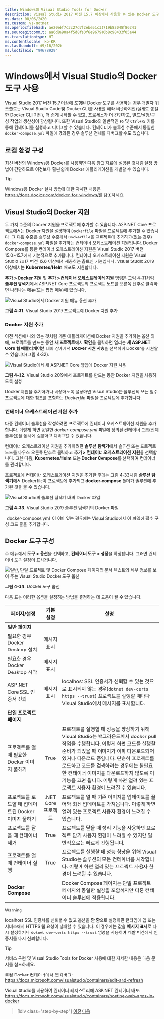 ```yaml
---
title: Windows의 Visual Studio Tools for Docker
description: Visual Studio 2017 버전 15.7 이상에서 사용할 수 있는 Docker 도구를 알아봅니다.
ms.date: 08/06/2020
ms.custom: vs-dotnet
ms.openlocfilehash: ae20ebf7c3c27d7f2ebe51c33719b82048f86241
ms.sourcegitcommit: aa6d8a90a4f5d8fe0f6e967980b8c98433f05a44
ms.translationtype: HT
ms.contentlocale: ko-KR
ms.lasthandoff: 09/16/2020
ms.locfileid: "90678929"
---
```

# <a name="use-docker-tools-in-visual-studio-on-windows"></a>Windows에서 Visual Studio의 Docker 도구 사용

Visual Studio 2017 버전 15.7 이상에 포함된 Docker 도구를 사용하는 경우 개발자 워크플로는 Visual Studio Code 및 Docker CLI를 사용할 때와 비슷하지만(실제로 동일한 Docker CLI 기반), 더 쉽게 시작할 수 있고, 프로세스가 더 간단하고, 빌드/실행/구성 작업의 생산성이 향상됩니다. 또한 Visual Studio의 일반적인 `F5` 및 `Ctrl+F5` 키를 통해 컨테이너를 실행하고 디버그할 수 있습니다. 컨테이너가 솔루션 수준에서 동일한 `docker-compose.yml` 파일에 정의된 경우 솔루션 전체를 디버그할 수도 있습니다.

## <a name="configure-your-local-environment"></a>로컬 환경 구성

최신 버전의 Windows용 Docker를 사용하면 다음 참고 자료에 설명된 것처럼 설정 방법이 간단하므로 이전보다 훨씬 쉽게 Docker 애플리케이션을 개발할 수 있습니다.

> [!TIP]
> Windows용 Docker 설치 방법에 대한 자세한 내용은 <https://docs.docker.com/docker-for-windows/>를 참조하세요.

## <a name="docker-support-in-visual-studio"></a>Visual Studio의 Docker 지원

두 가지 수준의 Docker 지원을 프로젝트에 추가할 수 있습니다. ASP.NET Core 프로젝트에서는 Docker 지원을 설정하여 `Dockerfile` 파일을 프로젝트에 추가할 수 있습니다. 그 다음 수준은 솔루션 수준에서 `Dockerfile`을 프로젝트에 추가하고(없는 경우) `docker-compose.yml` 파일을 추가하는 컨테이너 오케스트레이션 지원입니다. Docker Compose를 통한 컨테이너 오케스트레이션 지원은 Visual Studio 2017 버전 15.0~15.7에서 기본적으로 추가됩니다. 컨테이너 오케스트레이션 지원은 Visual Studio 2017 버전 15.8 이상에서 제공하는 옵트인 기능입니다. Visual Studio 2019 이상에서는 **Kubernetes/Helm** 배포도 지원합니다.

**추가 > Docker 지원** 및 **추가 > 컨테이너 오케스트레이터 지원** 명령은 그림 4-31처럼 **솔루션 탐색기**에서 ASP.NET Core 프로젝트의 프로젝트 노드를 오른쪽 단추로 클릭하면 나타나는 메뉴(또는 팝업 메뉴)에 있습니다.

![Visual Studio에서 Docker 지원 메뉴 옵션 추가](media/add-docker-support-menu.png)

**그림 4-31**. Visual Studio 2019 프로젝트에 Docker 지원 추가

### <a name="add-docker-support"></a>Docker 지원 추가

이전 섹션에 나와 있는 것처럼 기존 애플리케이션에 Docker 지원을 추가하는 옵션 외에, 프로젝트를 만드는 동안 **새 프로젝트**에서 **확인**을 클릭하면 열리는 **새 ASP.NET Core 웹 애플리케이션** 대화 상자에서 **Docker 지원 사용**을 선택하여 Docker를 지원할 수 있습니다(그림 4-32).

![Visual Studio에서 새 ASP.NET Core 웹앱에 Docker 지원 사용](media/enable-docker-support-visual-studio.png)

**그림 4-32**. Visual Studio 2019에서 프로젝트를 만드는 동안 Docker 지원을 사용하도록 설정

Docker 지원을 추가하거나 사용하도록 설정하면 Visual Studio는 솔루션의 모든 필수 프로젝트에 대한 참조를 포함하는 _Dockerfile_ 파일을 프로젝트에 추가합니다.

### <a name="add-container-orchestration-support"></a>컨테이너 오케스트레이션 지원 추가

다중 컨테이너 솔루션을 작성하려면 프로젝트에 컨테이너 오케스트레이션 지원을 추가합니다. 이렇게 하면 동일한 _docker-compose.yml_ 파일에 정의된 컨테이너 그룹(전체 솔루션)을 동시에 실행하고 디버그할 수 있습니다.

컨테이너 오케스트레이션 지원을 추가하려면 **솔루션 탐색기**에서 솔루션 또는 프로젝트 노드를 마우스 오른쪽 단추로 클릭하고 **추가 > 컨테이너 오케스트레이션 지원**을 선택합니다. 그런 다음, **Kubernetes/Helm** 또는 **Docker Compose**를 선택하여 컨테이너를 관리합니다.

프로젝트에 컨테이너 오케스트레이션 지원을 추가한 후에는 그림 4-33처럼 **솔루션 탐색기**에서 Dockerfile이 프로젝트에 추가되고 **docker-compose** 폴더가 솔루션에 추가된 것을 볼 수 있습니다.

![Visual Studio의 솔루션 탐색기 내의 Docker 파일](media/docker-support-solution-explorer.png)

**그림 4-33**. Visual Studio 2019 솔루션 탐색기의 Docker 파일

_docker-compose.yml_이 이미 있는 경우에는 Visual Studio에서 이 파일에 필수 구성 코드 줄을 추가합니다.

## <a name="configure-docker-tools"></a>Docker 도구 구성

주 메뉴에서 **도구 > 옵션**을 선택하고, **컨테이너 도구 > 설정**을 확장합니다. 그러면 컨테이너 도구 설정이 표시됩니다.

![일반, 단일 프로젝트 및 Docker Compose 페이지와 문서 텍스트의 세부 정보를 보여 주는 Visual Studio Docker 도구 옵션](media/visual-studio-docker-tools-options.png)

**그림 4-34**. Docker 도구 옵션

다음 표는 이러한 옵션을 설정하는 방법을 결정하는 데 도움이 될 수 있습니다.

| 페이지/설정                                |  기본 설정   | 설명                                                                                                                                                                                                                                                                                                                                                                                                           |
| ------------------------------------------- | :----------------: | --------------------------------------------------------------------------------------------------------------------------------------------------------------------------------------------------------------------------------------------------------------------------------------------------------------------------------------------------------------------------------------------------------------------- |
| **일반 페이지**                            |
| 필요한 경우 Docker Desktop 설치            |     메시지 표시      |
| 필요한 경우 Docker Desktop 시작              |     메시지 표시      |
| ASP.NET Core SSL 인증서 신뢰          |     메시지 표시      | localhost SSL 인증서가 신뢰할 수 있는 것으로 표시되지 않는 경우(`dotnet dev-certs https --trust`) 프로젝트를 실행할 때마다 Visual Studio에서 메시지를 표시합니다.                                                                                                                                                                                                                                                    |
| **단일 프로젝트 페이지**                     |
| 프로젝트를 열 때 필요한 Docker 이미지 풀하기 |        True        | 프로젝트를 실행할 때 성능을 향상하기 위해 Visual Studio는 백그라운드에서 docker pull 작업을 수행합니다. 이렇게 하면 코드를 실행할 준비가 되었을 때 이미지가 이미 다운로드되어 있거나 다운로드 중입니다. 단순히 프로젝트를 로드하고 코드를 검색하려는 경우에는 불필요한 컨테이너 이미지를 다운로드하지 않도록 이 기능을 끄면 됩니다. 이렇게 하면 열려 있는 프로젝트 사용자 환경이 느려질 수 있습니다. |
| 프로젝트를 로드할 때 업데이트된 Docker 이미지 풀하기  | .NET Core 프로젝트 | 프로젝트를 열 때 기존 이미지를 업데이트를 끌어와 최신 업데이트를 가져옵니다. 이렇게 하면 열려 있는 프로젝트 사용자 환경이 느려질 수 있습니다.                                                                                                                                                                                                                                                                                          |
| 프로젝트를 닫을 때 컨테이너 제거          |        True        | 프로젝트를 닫을 때 정리 기능을 사용하면 프로젝트 닫기 사용자 환경이 느려질 수 있지만 일반적으로는 빠르게 진행됩니다.                                                                                                                                                                                                                                                                                                            |
| 프로젝트를 열 때 컨테이너 실행              |        True        | 프로젝트를 실행할 때 성능 향상을 위해 Visual Studio는 솔루션의 모든 컨테이너를 시작합니다. 이렇게 하면 열려 있는 프로젝트 사용자 환경이 느려질 수 있습니다.                                                                                                                                                                                                                                                        |
| **Docker Compose**                          |                    | Docker Compose 페이지는 단일 프로젝트 페이지와 동일한 설정을 포함하지만 다중 컨테이너 솔루션에 적용됩니다.                                                                                                                                                                                                                                                                                           |

> [!WARNING]
> localhost SSL 인증서를 신뢰할 수 없고 옵션을 **안 함**으로 설정하면 런타임에 앱 또는 서비스에서 HTTPS 웹 요청이 실패할 수 있습니다. 이 경우에는 값을 **메시지 표시**로 다시 설정하거나 `dotnet dev-certs https --trust` 명령을 사용하여 개발 머신에서 인증서를 다시 신뢰합니다.

> [!TIP]
> 서비스 구현 및 Visual Studio Tools for Docker 사용에 대한 자세한 내용은 다음 문서를 참조하세요.
>
> 로컬 Docker 컨테이너에서 앱 디버그: <https://docs.microsoft.com/visualstudio/containers/edit-and-refresh>
>
> Visual Studio를 사용하여 컨테이너 레지스트리에 ASP.NET 컨테이너 배포: <https://docs.microsoft.com/visualstudio/containers/hosting-web-apps-in-docker>

> [!div class="step-by-step"]
> [이전](docker-apps-inner-loop-workflow.md)
> [다음](set-up-windows-containers-with-powershell.md)
